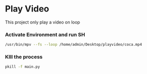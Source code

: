 # Play Video
This project only play a video on loop

### Activate Environment and run SH
```bash
/usr/bin/mpv --fs --loop /home/admin/Desktop/playvideo/coca.mp4 
```

### KIll the process
```bash
pkill -f main.py
```
